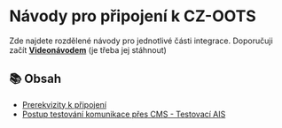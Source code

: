 # Návody pro připojení k CZ-OOTS

Zde najdete rozdělené návody pro jednotlivé části integrace. Doporučuji začít **[Videonávodem](videonavod.mov)** (je třeba jej stáhnout)

## 📚 Obsah

- [Prerekvizity k připojení](parts/prerekvizity.md)
- [Postup testování komunikace přes CMS - Testovací AIS](parts/testovani.md)
